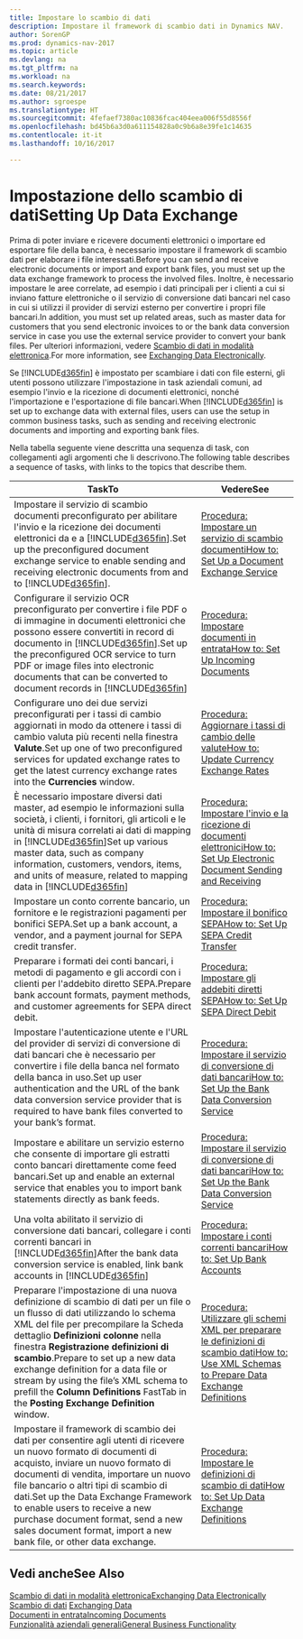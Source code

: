 ```yaml
---
title: Impostare lo scambio di dati
description: Impostare il framework di scambio dati in Dynamics NAV.
author: SorenGP
ms.prod: dynamics-nav-2017
ms.topic: article
ms.devlang: na
ms.tgt_pltfrm: na
ms.workload: na
ms.search.keywords: 
ms.date: 08/21/2017
ms.author: sgroespe
ms.translationtype: HT
ms.sourcegitcommit: 4fefaef7380ac10836fcac404eea006f55d8556f
ms.openlocfilehash: bd45b6a3d0a611154828a0c9b6a8e39fe1c14635
ms.contentlocale: it-it
ms.lasthandoff: 10/16/2017

---
```

# <a name="setting-up-data-exchange"></a><span data-ttu-id="dd382-103">Impostazione dello scambio di dati</span><span class="sxs-lookup"><span data-stu-id="dd382-103">Setting Up Data Exchange</span></span>
<span data-ttu-id="dd382-104">Prima di poter inviare e ricevere documenti elettronici o importare ed esportare file della banca, è necessario impostare il framework di scambio dati per elaborare i file interessati.</span><span class="sxs-lookup"><span data-stu-id="dd382-104">Before you can send and receive electronic documents or import and export bank files, you must set up the data exchange framework to process the involved files.</span></span> <span data-ttu-id="dd382-105">Inoltre, è necessario impostare le aree correlate, ad esempio i dati principali per i clienti a cui si inviano fatture elettroniche o il servizio di conversione dati bancari nel caso in cui si utilizzi il provider di servizi esterno per convertire i propri file bancari.</span><span class="sxs-lookup"><span data-stu-id="dd382-105">In addition, you must set up related areas, such as master data for customers that you send electronic invoices to or the bank data conversion service in case you use the external service provider to convert your bank files.</span></span> <span data-ttu-id="dd382-106">Per ulteriori informazioni, vedere [Scambio di dati in modalità elettronica](across-data-exchange.md).</span><span class="sxs-lookup"><span data-stu-id="dd382-106">For more information, see [Exchanging Data Electronically](across-data-exchange.md).</span></span>  

 <span data-ttu-id="dd382-107">Se [!INCLUDE[d365fin](includes/d365fin_md.md)] è impostato per scambiare i dati con file esterni, gli utenti possono utilizzare l'impostazione in task aziendali comuni, ad esempio l'invio e la ricezione di documenti elettronici, nonché l'importazione e l'esportazione di file bancari.</span><span class="sxs-lookup"><span data-stu-id="dd382-107">When [!INCLUDE[d365fin](includes/d365fin_md.md)] is set up to exchange data with external files, users can use the setup in common business tasks, such as sending and receiving electronic documents and importing and exporting bank files.</span></span>  

 <span data-ttu-id="dd382-108">Nella tabella seguente viene descritta una sequenza di task, con collegamenti agli argomenti che li descrivono.</span><span class="sxs-lookup"><span data-stu-id="dd382-108">The following table describes a sequence of tasks, with links to the topics that describe them.</span></span>  

|<span data-ttu-id="dd382-109">**Task**</span><span class="sxs-lookup"><span data-stu-id="dd382-109">**To**</span></span>|<span data-ttu-id="dd382-110">**Vedere**</span><span class="sxs-lookup"><span data-stu-id="dd382-110">**See**</span></span>|  
|------------|-------------|  
|<span data-ttu-id="dd382-111">Impostare il servizio di scambio documenti preconfigurato per abilitare l'invio e la ricezione dei documenti elettronici da e a [!INCLUDE[d365fin](includes/d365fin_md.md)].</span><span class="sxs-lookup"><span data-stu-id="dd382-111">Set up the preconfigured document exchange service to enable sending and receiving electronic documents from and to [!INCLUDE[d365fin](includes/d365fin_md.md)].</span></span>|[<span data-ttu-id="dd382-112">Procedura: Impostare un servizio di scambio documenti</span><span class="sxs-lookup"><span data-stu-id="dd382-112">How to: Set Up a Document Exchange Service</span></span>](across-how-to-set-up-a-document-exchange-service.md)|  
|<span data-ttu-id="dd382-113">Configurare il servizio OCR preconfigurato per convertire i file PDF o di immagine in documenti elettronici che possono essere convertiti in record di documento in [!INCLUDE[d365fin](includes/d365fin_md.md)].</span><span class="sxs-lookup"><span data-stu-id="dd382-113">Set up the preconfigured OCR service to turn PDF or image files into electronic documents that can be converted to document records in [!INCLUDE[d365fin](includes/d365fin_md.md)]</span></span>|[<span data-ttu-id="dd382-114">Procedura: Impostare documenti in entrata</span><span class="sxs-lookup"><span data-stu-id="dd382-114">How to: Set Up Incoming Documents</span></span>](across-how-setup-income-documents.md)|  
|<span data-ttu-id="dd382-115">Configurare uno dei due servizi preconfigurati per i tassi di cambio aggiornati in modo da ottenere i tassi di cambio valuta più recenti nella finestra **Valute**.</span><span class="sxs-lookup"><span data-stu-id="dd382-115">Set up one of two preconfigured services for updated exchange rates to get the latest currency exchange rates into the **Currencies** window.</span></span>|[<span data-ttu-id="dd382-116">Procedura: Aggiornare i tassi di cambio delle valute</span><span class="sxs-lookup"><span data-stu-id="dd382-116">How to: Update Currency Exchange Rates</span></span>](finance-how-update-currencies.md)|  
|<span data-ttu-id="dd382-117">È necessario impostare diversi dati master, ad esempio le informazioni sulla società, i clienti, i fornitori, gli articoli e le unità di misura correlati ai dati di mapping in [!INCLUDE[d365fin](includes/d365fin_md.md)]</span><span class="sxs-lookup"><span data-stu-id="dd382-117">Set up various master data, such as company information, customers, vendors, items, and units of measure, related to mapping data in [!INCLUDE[d365fin](includes/d365fin_md.md)]</span></span>|[<span data-ttu-id="dd382-118">Procedura: Impostare l'invio e la ricezione di documenti elettronici</span><span class="sxs-lookup"><span data-stu-id="dd382-118">How to: Set Up Electronic Document Sending and Receiving</span></span>](across-how-to-set-up-electronic-document-sending-and-receiving.md)|  
|<span data-ttu-id="dd382-119">Impostare un conto corrente bancario, un fornitore e le registrazioni pagamenti per bonifici SEPA.</span><span class="sxs-lookup"><span data-stu-id="dd382-119">Set up a bank account, a vendor, and a payment journal for SEPA credit transfer.</span></span>|[<span data-ttu-id="dd382-120">Procedura: Impostare il bonifico SEPA</span><span class="sxs-lookup"><span data-stu-id="dd382-120">How to: Set Up SEPA Credit Transfer</span></span>](finance-how-to-set-up-sepa-credit-transfer.md)|  
|<span data-ttu-id="dd382-121">Preparare i formati dei conti bancari, i metodi di pagamento e gli accordi con i clienti per l'addebito diretto SEPA.</span><span class="sxs-lookup"><span data-stu-id="dd382-121">Prepare bank account formats, payment methods, and customer agreements for SEPA direct debit.</span></span>|[<span data-ttu-id="dd382-122">Procedura: Impostare gli addebiti diretti SEPA</span><span class="sxs-lookup"><span data-stu-id="dd382-122">How to: Set Up SEPA Direct Debit</span></span>](finance-how-to-set-up-sepa-direct-debit.md)|  
|<span data-ttu-id="dd382-123">Impostare l'autenticazione utente e l'URL del provider di servizi di conversione di dati bancari che è necessario per convertire i file della banca nel formato della banca in uso.</span><span class="sxs-lookup"><span data-stu-id="dd382-123">Set up user authentication and the URL of the bank data conversion service provider that is required to have bank files converted to your bank’s format.</span></span>|[<span data-ttu-id="dd382-124">Procedura: Impostare il servizio di conversione di dati bancari</span><span class="sxs-lookup"><span data-stu-id="dd382-124">How to: Set Up the Bank Data Conversion Service</span></span>](bank-how-setup-bank-data-conversion-service.md)|  
|<span data-ttu-id="dd382-125">Impostare e abilitare un servizio esterno che consente di importare gli estratti conto bancari direttamente come feed bancari.</span><span class="sxs-lookup"><span data-stu-id="dd382-125">Set up and enable an external service that enables you to import bank statements directly as bank feeds.</span></span>|[<span data-ttu-id="dd382-126">Procedura: Impostare il servizio di conversione di dati bancari</span><span class="sxs-lookup"><span data-stu-id="dd382-126">How to: Set Up the Bank Data Conversion Service</span></span>](bank-how-setup-bank-data-conversion-service.md)|  
|<span data-ttu-id="dd382-127">Una volta abilitato il servizio di conversione dati bancari, collegare i conti correnti bancari in [!INCLUDE[d365fin](includes/d365fin_md.md)]</span><span class="sxs-lookup"><span data-stu-id="dd382-127">After the bank data conversion service is enabled, link bank accounts in [!INCLUDE[d365fin](includes/d365fin_md.md)]</span></span>|[<span data-ttu-id="dd382-128">Procedura: Impostare i conti correnti bancari</span><span class="sxs-lookup"><span data-stu-id="dd382-128">How to: Set Up Bank Accounts</span></span>](bank-how-setup-bank-accounts.md)|  
|<span data-ttu-id="dd382-129">Preparare l'impostazione di una nuova definizione di scambio di dati per un file o un flusso di dati utilizzando lo schema XML del file per precompilare la Scheda dettaglio **Definizioni colonne** nella finestra **Registrazione definizioni di scambio**.</span><span class="sxs-lookup"><span data-stu-id="dd382-129">Prepare to set up a new data exchange definition for a data file or stream by using the file’s XML schema to prefill the **Column Definitions** FastTab in the **Posting Exchange Definition** window.</span></span>|[<span data-ttu-id="dd382-130">Procedura: Utilizzare gli schemi XML per preparare le definizioni di scambio dati</span><span class="sxs-lookup"><span data-stu-id="dd382-130">How to: Use XML Schemas to Prepare Data Exchange Definitions</span></span>](across-how-to-use-xml-schemas-to-prepare-data-exchange-definitions.md)|  
|<span data-ttu-id="dd382-131">Impostare il framework di scambio dei dati per consentire agli utenti di ricevere un nuovo formato di documenti di acquisto, inviare un nuovo formato di documenti di vendita, importare un nuovo file bancario o altri tipi di scambio di dati.</span><span class="sxs-lookup"><span data-stu-id="dd382-131">Set up the Data Exchange Framework to enable users to receive a new purchase document format, send a new sales document format, import a new bank file, or other data exchange.</span></span>|[<span data-ttu-id="dd382-132">Procedura: Impostare le definizioni di scambio di dati</span><span class="sxs-lookup"><span data-stu-id="dd382-132">How to: Set Up Data Exchange Definitions</span></span>](across-how-to-set-up-data-exchange-definitions.md)|  

## <a name="see-also"></a><span data-ttu-id="dd382-133">Vedi anche</span><span class="sxs-lookup"><span data-stu-id="dd382-133">See Also</span></span>  
[<span data-ttu-id="dd382-134">Scambio di dati in modalità elettronica</span><span class="sxs-lookup"><span data-stu-id="dd382-134">Exchanging Data Electronically</span></span>](across-data-exchange.md)  
<span data-ttu-id="dd382-135">[Scambio di dati](across-exchange-data.md) </span><span class="sxs-lookup"><span data-stu-id="dd382-135">[Exchanging Data](across-exchange-data.md) </span></span>  
[<span data-ttu-id="dd382-136">Documenti in entrata</span><span class="sxs-lookup"><span data-stu-id="dd382-136">Incoming Documents</span></span>](across-income-documents.md)  
[<span data-ttu-id="dd382-137">Funzionalità aziendali generali</span><span class="sxs-lookup"><span data-stu-id="dd382-137">General Business Functionality</span></span>](ui-across-business-areas.md)  

